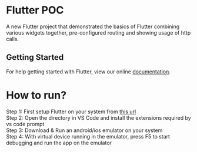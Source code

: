# Flutter POC

A new Flutter project that demonstrated the basics of Flutter combining various widgets together, pre-configured routing and showing usage of http calls.

## Getting Started

For help getting started with Flutter, view our online
[documentation](https://flutter.io/).

# How to run?<br />
Step 1: First setup Flutter on your system from [this url](https://flutter.io/docs/get-started/install)<br />
Step 2: Open the directory in VS Code and install the extensions required by vs code prompt<br />
Step 3: Download & Run an android/ios emulator on your system<br />
Step 4: With virtual device running in the emulator, press F5 to start debugging and run the app on the emulator